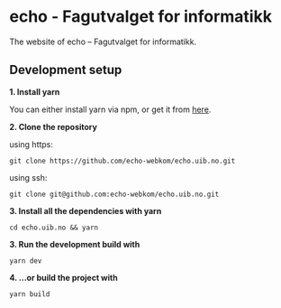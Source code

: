 # echo - Fagutvalget for informatikk

The website of echo – Fagutvalget for informatikk.

## Development setup

**1. Install yarn**

You can either install yarn via npm, or get it from [here](https://classic.yarnpkg.com/en/docs/install/#debian-stable).

**2. Clone the repository**

using https:

    git clone https://github.com/echo-webkom/echo.uib.no.git

using ssh:

    git clone git@github.com:echo-webkom/echo.uib.no.git

**3. Install all the dependencies with yarn**

    cd echo.uib.no && yarn

**3. Run the development build with**

    yarn dev

**4. ...or build the project with**

    yarn build
